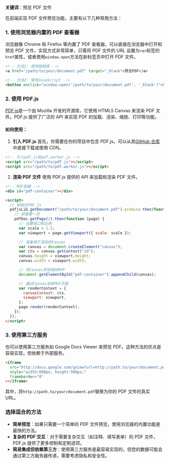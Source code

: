 **关键词**：预览 PDF 文件

在前端实现 PDF 文件预览功能，主要有以下几种常用方法：

### 1. 使用浏览器内置的 PDF 查看器

浏览器像 Chrome 和 Firefox 等内置了 PDF 查看器，可以直接在浏览器中打开和预览 PDF 文件。实现方式非常简单，只需将 PDF 文件的 URL 设置为`<a>`标签的`href`属性，或者使用`window.open`方法在新标签页中打开 PDF 文件。

```html
<!-- 方法1: 使用超链接 -->
<a href="/path/to/your/document.pdf" target="_blank">预览PDF</a>

<!-- 方法2: 使用JavaScript -->
<button onclick="window.open('/path/to/your/document.pdf', '_blank')">预览PDF</button>
```

### 2. 使用 PDF.js

[PDF.js](https://mozilla.github.io/pdf.js/)是一个由 Mozilla 开发的开源库，它使用 HTML5 Canvas 来渲染 PDF 文件。PDF.js 提供了广泛的 API 来实现 PDF 的加载、渲染、缩放、打印等功能。

#### 如何使用：

1. **引入 PDF.js**
   首先，你需要在你的项目中包含 PDF.js。可以从其[GitHub 仓库](https://github.com/mozilla/pdf.js)中直接下载或使用 CDN。

```html
<!-- 引入pdf.js和pdf.worker.js -->
<script src="/path/to/pdf.js"></script>
<script src="/path/to/pdf.worker.js"></script>
```

2. **渲染 PDF 文件**
   使用 PDF.js 提供的 API 来加载和渲染 PDF 文件。

```html
<!-- PDF容器 -->
<div id="pdf-container"></div>

<script>
  // 初始化PDF.js
  pdfjsLib.getDocument("/path/to/your/document.pdf").promise.then(function (pdfDoc) {
    // 获取第一页
    pdfDoc.getPage(1).then(function (page) {
      // 设置视口和比例
      var scale = 1.5;
      var viewport = page.getViewport({ scale: scale });

      // 准备用于渲染的Canvas
      var canvas = document.createElement("canvas");
      var ctx = canvas.getContext("2d");
      canvas.height = viewport.height;
      canvas.width = viewport.width;

      // 将Canvas添加到DOM中
      document.getElementById("pdf-container").appendChild(canvas);

      // 通过Canvas渲染PDF页面
      var renderContext = {
        canvasContext: ctx,
        viewport: viewport,
      };
      page.render(renderContext);
    });
  });
</script>
```

### 3. 使用第三方服务

也可以使用第三方服务如 Google Docs Viewer 来预览 PDF。这种方法的优点是容易实现，但依赖于外部服务。

```html
<iframe
  src="http://docs.google.com/gview?url=http://path.to/your/document.pdf&embedded=true"
  style="width:600px; height:500px;"
  frameborder="0"
></iframe>
```

其中，将`http://path.to/your/document.pdf`替换为你的 PDF 文件的真实 URL。

### 选择适合的方法

- **简单预览**：如果只需要一个简单的 PDF 文件预览，使用浏览器的内置功能是最快的方法。
- **复杂的 PDF 交互**：对于需要复杂交互（如注释、填写表单）的 PDF 文件，PDF.js 提供了更多控制和定制选项。
- **简易集成但依赖第三方**：使用第三方服务是最容易实现的，但您的数据可能会通过第三方服务器传递，需要考虑隐私和安全性。
